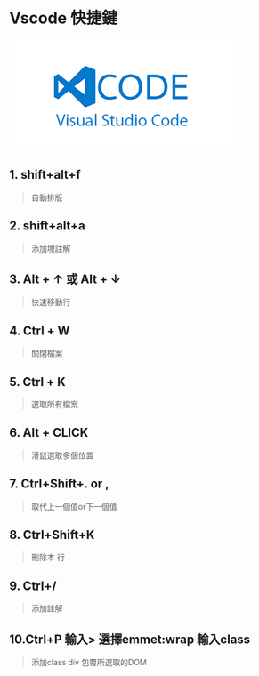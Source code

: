 # Vscode 快捷鍵
![vscode](/image/vdcode.jpg)
## 1. shift+alt+f
> 自動排版
## 2. shift+alt+a
> 添加塊註解
## 3. Alt + ↑ 或 Alt + ↓
> 快速移動行
## 4. Ctrl + W
> 關閉檔案
## 5. Ctrl + K
> 選取所有檔案
## 6. Alt + CLICK
> 滑鼠選取多個位置
## 7. Ctrl+Shift+. or ,
> 取代上一個值or下一個值
## 8. Ctrl+Shift+K
> 刪除本 行
## 9. Ctrl+/
> 添加註解
## 10.Ctrl+P 輸入> 選擇emmet:wrap 輸入class
> 添加class div 包覆所選取的DOM
